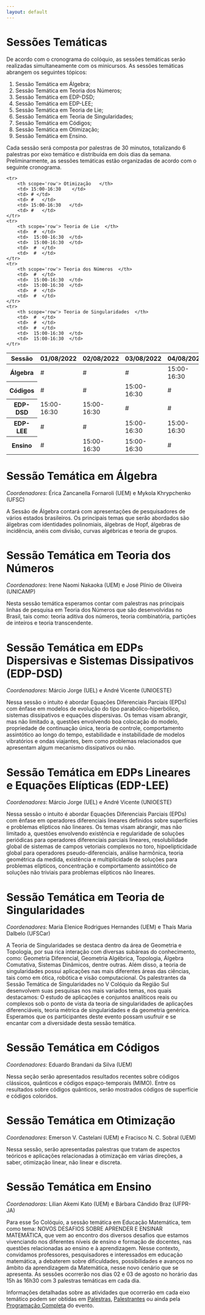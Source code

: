 ```yaml
---
layout: default
---
```


<h1 class="display-5 mb-3">
Sessões Temáticas
</h1>
De acordo com o cronograma do colóquio, as sessões temáticas serão realizadas simultaneamente com os minicursos. As sessões temáticas abrangem os seguintes tópicos:

1. Sessão Temática em Álgebra;
1. Sessão Temática em Teoria dos Números;
1. Sessão Temática em EDP-DSD;
1. Sessão Temática em EDP-LEE;
1. Sessão Temática em Teoria de Lie;
1. Sessão Temática em Teoria de Singularidades;
1. Sessão Temática em Códigos;
1. Sessão Temática em Otimização;
1. Sessão Temática em Ensino.

Cada sessão será composta por palestras de 30 minutos, totalizando 6 palestras por eixo temático e distribuída em dois dias da semana. Preliminarmente, as sessões temáticas estão organizadas de acordo com o seguinte cronograma.

<style>
.table th, .table td {
  min-width: 50px;
}
</style>

<div class="table-responsive">
<table class="table table-striped">
  <thead>
    <tr>
      <th scope="col">Sessão</th>
      <th scope="col">01/08/2022</th>
      <th scope="col">02/08/2022</th>
      <th scope="col">03/08/2022</th>
      <th scope="col">04/08/2022</th>
      <th scope="col">05/08/2022</th>
    </tr>
  </thead>
  <tbody>
	<tr>
		<th scope='row'> Álgebra  </th>
		<td> # </td>
		<td> #  </td>
		<td> # </td>
		<td> 15:00-16:30   </td>
		<td> 15:00-16:30   </td>
	</tr>
	<tr>
		<th scope='row'> Códigos  </th>
		<td> #   </td>
		<td> #   </td>
		<td> 15:00-16:30   </td>
		<td> #   </td>
		<td> 15:00-16:30  </td>
	</tr>	
	<tr>
		<th scope='row'> EDP-DSD </th>
		<td> 15:00-16:30   </td>
		<td> 15:00-16:30  </td>
		<td> #   </td>
		<td> #   </td>
		<td> #   </td>
	</tr>	
	<tr>
		<th scope='row'> EDP-LEE </th>
		<td> #   </td>
		<td> #   </td>
		<td> 15:00-16:30   </td>
		<td> 15:00-16:30  </td>
		<td> #   </td>
	</tr>	
	<tr>
		<th scope='row'> Ensino  </th>
		<td> #   </td>
		<td> 15:00-16:30   </td>
		<td> 15:00-16:30  </td>
		<td> #   </td>
		<td> #   </td>
	</tr>	
	
	<tr>
		<th scope='row'> Otimização   </th>
		<td> 15:00-16:30    </td>
		<td> # </td>
		<td> #   </td>
		<td> 15:00-16:30   </td>
		<td> #   </td>
	</tr>	
	<tr>
		<th scope='row'> Teoria de Lie  </th>
		<td>  #  </td>
		<td>  15:00-16:30  </td>
		<td>  15:00-16:30  </td>
		<td>  #  </td>
		<td>  #  </td>
	</tr>	
	<tr>
		<th scope='row'> Teoria dos Números  </th>
		<td>  #  </td>
		<td>  15:00-16:30  </td>
		<td>  15:00-16:30  </td>
		<td>  #  </td>
		<td>  #  </td>
	</tr>
	<tr>
		<th scope='row'> Teoria de Singularidades  </th>
		<td>  #  </td>
		<td>  #  </td>
		<td>  #  </td>
		<td>  15:00-16:30  </td>
		<td>  15:00-16:30  </td>
	</tr>	
  </tbody>
</table>
</div>



<h1 class="display-5 mb-3">
Sessão Temática em Álgebra
</h1>

*Coordenadores*: Érica Zancanella Fornaroli (UEM) e Mykola Khrypchenko (UFSC)

A Sessão de Álgebra contará com apresentações de pesquisadores de
vários estados brasileiros. Os principais temas que serão abordados
são álgebras com identidades polinomiais, álgebras de Hopf, álgebras
de incidência, anéis com divisão, curvas algébricas e teoria de
grupos.


<h1 class="display-5 mb-3">
Sessão Temática em Teoria dos Números
</h1>

*Coordenadores*: Irene Naomi Nakaoka (UEM) e José Plínio de Oliveira
(UNICAMP)

Nesta sessão temática esperamos contar com palestras nas principais
linhas de pesquisa em Teoria dos Números que são desenvolvidas no
Brasil, tais como: teoria aditiva dos números, teoria combinatória,
partições de inteiros e teoria transcendente.


<h1 class="display-5 mb-3">
Sessão Temática em EDPs Dispersivas e Sistemas Dissipativos (EDP-DSD)
</h1>

*Coordenadores*: Márcio Jorge (UEL) e André Vicente (UNIOESTE)

Nessa sessão o intuito é abordar Equações Diferenciais Parciais (EPDs)
com ênfase em modelos de evolução do tipo parabólico-hiperbólico,
sistemas dissipativos e equações dispersivas. Os temas visam abrangir,
mas não limitado a, questões envolvendo boa colocação do modelo,
propriedade de continuação única, teoria de controle, comportamento
assintótico ao longo do tempo, estabilidade e instabilidade de modelos
vibratórios e ondas viajantes, bem como problemas relacionados que
apresentam algum mecanismo dissipativos ou não.


<h1 class="display-5 mb-3">
Sessão Temática em EDPs Lineares e Equações Elípticas (EDP-LEE)
</h1>

*Coordenadores*: Márcio Jorge (UEL) e André Vicente (UNIOESTE)


Nessa sessão o intuito é abordar Equações Diferenciais Parciais (EPDs)
com ênfase em operadores diferenciais lineares definidos sobre
superfícies e problemas elípticos não lineares. Os temas visam
abrangir, mas não limitado a, questões envolvendo existência e
regularidade de soluções periódicas para operadores diferenciais
parciais lineares, resolubilidade global de sistemas de campos
vetoriais complexos no toro, hipoelipticidade global para operadores
pseudo-diferenciais, análise harmônica, teoria geométrica da medida,
existência e multiplicidade de soluções para problemas elípticos,
concentração e comportamento assintótico de soluções não triviais para
problemas elípticos não lineares.


<h1 class="display-5 mb-3">
Sessão Temática em Teoria de Singularidades
</h1>

*Coordenadores*: Maria Elenice Rodrigues Hernandes (UEM) e Thaís Maria
Dalbelo (UFSCar)

A Teoria de Singularidades se destaca dentro da área de Geometria e
Topologia, por sua rica interação com diversas subáreas do
conhecimento, como: Geometria Diferencial, Geometria Algébrica,
Topologia, Álgebra Comutativa, Sistemas Dinâmicos, dentre outras. Além
disso, a teoria de singularidades possui aplicações nas mais
diferentes áreas das ciências, tais como em ótica, robótica e visão
computacional. Os palestrantes da Sessão Temática de Singularidades no
V Colóquio da Região Sul desenvolvem suas pesquisas nos mais variados
temas, nos quais destacamos: O estudo de aplicações e conjuntos
analíticos reais ou complexos sob o ponto de vista da teoria de
singularidades de aplicações diferenciáveis, teoria métrica de
singularidades e da geometria genérica. Esperamos que os participantes
deste evento possam usufruir e se encantar com a diversidade desta
sessão temática.


<h1 class="display-5 mb-3">
Sessão Temática em Códigos
</h1>

*Coordenadores*: Eduardo Brandani da Silva (UEM)

Nessa seção serão apresentados resultados recentes sobre códigos
clássicos, quânticos e códigos espaço-temporais (MIMO). Entre os
resultados sobre códigos quânticos, serão mostrados códigos de
superfície e códigos coloridos.


<h1 class="display-5 mb-3">
Sessão Temática em Otimização
</h1>

*Coordenadores*: Emerson V. Castelani (UEM) e Fracisco N. C. Sobral (UEM)

Nessa sessão, serão apresentadas palestras que tratam de aspectos
teóricos e aplicações relacionadas à otimização em várias direções, a
saber, otimização linear, não linear e discreta.

<h1 class="display-5 mb-3">Sessão Temática em Ensino</h1>

*Coordenadoras*: Lilian Akemi Kato (UEM) e Bárbara Cândido Braz (UFPR-JA)

Para esse 5o Colóquio, a sessão temática em Educação Matemática, tem
como tema: NOVOS DESAFIOS SOBRE APRENDER E ENSINAR MATEMÁTICA, que vem
ao encontro dos diversos desafios que estamos vivenciando nos
diferentes níveis de ensino e formação de docentes, nas questões
relacionadas ao ensino e à aprendizagem. Nesse contexto, convidamos
professores, pesquisadores e interessados em educação matemática, a
debaterem sobre dificuldades, possibilidades e avanços no âmbito da
aprendizagem da Matemática, nesse novo cenário que se apresenta. As
sessões ocorrerão nos dias 02 e 03 de agosto no horário das 15h às
16h30 com 3 palestras temáticas em cada dia.

Informações detalhadas sobre as atividades que ocorrerão em cada eixo
temático podem ser obtidas em [Palestras](/talks/),
[Palestrantes](/speakers/) ou ainda pela [Programação
Completa](/program/) do evento.
